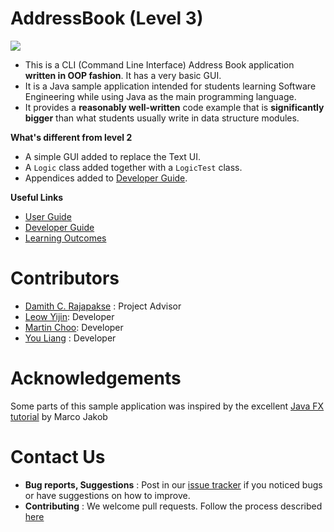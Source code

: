 # AddressBook (Level 3)

<img src="doc/images/Ui.png">

* This is a CLI (Command Line Interface) Address Book application **written in OOP fashion**. It has a very basic GUI.
* It is a Java sample application intended for students learning Software Engineering while using Java as 
  the main programming language. 
* It provides a **reasonably well-written** code example that is **significantly bigger** than what students 
  usually write in data structure modules. 
  
**What's different from level 2**

* A simple GUI added to replace the Text UI.
* A `Logic` class added together with a `LogicTest` class.
* Appendices added to [Developer Guide](doc/DeveloperGuide.md).

  
**Useful Links**
* [User Guide](doc/UserGuide.md) 
* [Developer Guide](doc/DeveloperGuide.md) 
* [Learning Outcomes](doc/LearningOutcomes.md) 

# Contributors

* [Damith C. Rajapakse](http://www.comp.nus.edu.sg/~damithch) : Project Advisor
* [Leow Yijin](http://github.com/yijinl): Developer
* [Martin Choo](http://github.com/m133225): Developer
* [You Liang](http://github.com/yl-coder) : Developer 

# Acknowledgements

Some parts of this sample application was inspired by the excellent 
[Java FX tutorial](http://code.makery.ch/library/javafx-8-tutorial/) by Marco Jakob 

# Contact Us

* **Bug reports, Suggestions** : Post in our [issue tracker](https://github.com/se-edu/addressbook-level3/issues)
  if you noticed bugs or have suggestions on how to improve.
* **Contributing** : We welcome pull requests. Follow the process described [here](https://github.com/oss-generic/process)
